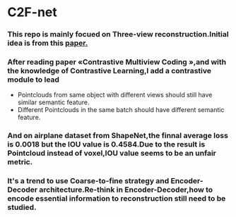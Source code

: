# C2F-net

### This repo is mainly focued on Three-view reconstruction.Initial idea is from this <a href="https://ieeexplore.ieee.org/document/9925147">paper.</a>

### After reading paper 	&laquo;Contrastive Multiview Coding	&raquo;,and with the knowledge of Contrastive Learning,I add a contrastive module to lead
* Pointclouds from same object with different views should still have similar semantic feature.
* Different Pointclouds in the same batch should have different semantic feature.
  
### And on airplane dataset from ShapeNet,the finnal average loss is 0.0018 but the IOU value is 0.4584.Due to the result is Pointcloud instead of voxel,IOU value seems to be an unfair metric.

### It's a trend to use Coarse-to-fine strategy and Encoder-Decoder architecture.Re-think in Encoder-Decoder,how to encode essential information to reconstruction still need to be studied.






